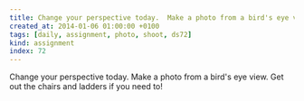 ```yaml
---
title: Change your perspective today.  Make a photo from a bird's eye view. Get out the chairs and ladders if you need to!
created_at: 2014-01-06 01:00:00 +0100
tags: [daily, assignment, photo, shoot, ds72]
kind: assignment
index: 72
---
```


Change your perspective today.  Make a photo from a bird's eye view. Get out the chairs and ladders if you need to!

